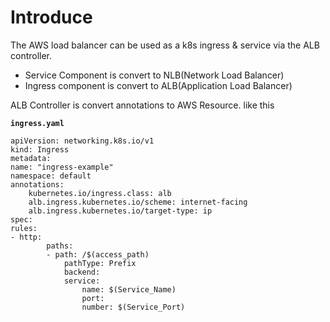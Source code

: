# Introduce 

The AWS load balancer can be used as a k8s ingress & service via the ALB controller.


* Service Component is convert to NLB(Network Load Balancer)
* Ingress component is convert to ALB(Application Load Balancer)

ALB Controller is convert annotations to AWS Resource. like this

__```ingress.yaml```__


    apiVersion: networking.k8s.io/v1
    kind: Ingress
    metadata:
    name: "ingress-example"
    namespace: default
    annotations:
        kubernetes.io/ingress.class: alb 
        alb.ingress.kubernetes.io/scheme: internet-facing
        alb.ingress.kubernetes.io/target-type: ip
    spec:
    rules:
    - http:
            paths:
            - path: /$(access_path)
                pathType: Prefix
                backend:
                service:
                    name: $(Service_Name)
                    port:
                    number: $(Service_Port)

